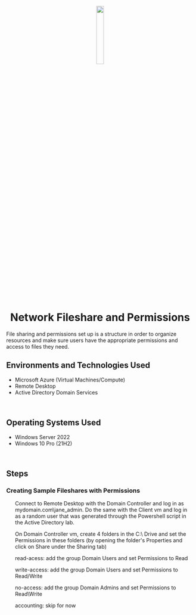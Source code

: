 <p align="center">
<img src="https://github.com/ColtonTrauCC/network-fileshare/assets/147654000/efe94bff-a469-4342-a4c6-e927befd13b9" height = 20% width = 20%/>
</p>

<h1 align = "center">Network Fileshare and Permissions</h1>
File sharing and permissions set up is a structure in order to organize resources and make sure users have the appropriate permissions and access to files they need.
<br />

<h2>Environments and Technologies Used</h2>
<ul>
  <li>Microsoft Azure (Virtual Machines/Compute)</li>
  <li>Remote Desktop</li>
  <li>Active Directory Domain Services</li>
</ul>

<br />

<h2>Operating Systems Used</h2>
<ul>
  <li>Windows Server 2022</li>
  <li>Windows 10 Pro (21H2)</li>
</ul>

<br />

<h2>Steps</h2>

<h3>Creating Sample Fileshares with Permissions</h3>

</p>
  <ul>
Connect to Remote Desktop with the Domain Controller and log in as mydomain.com\jane_admin. Do the same with the Client vm and log in as a random user that was generated through the Powershell script in the Active Directory lab.
</p>
On Domain Controller vm, create 4 folders in the C:\ Drive and set the Permissions in these folders (by opening the folder's Properties and click on Share under the Sharing tab)
<p>
read-acess: add the group Domain Users and set Permissions to Read
<p>
write-access: add the group Domain Users and set Permissions to Read/Write
<p>
no-access: add the group Domain Admins and set Permissions to Read\Write
<p>
accounting: skip for now
<p>
